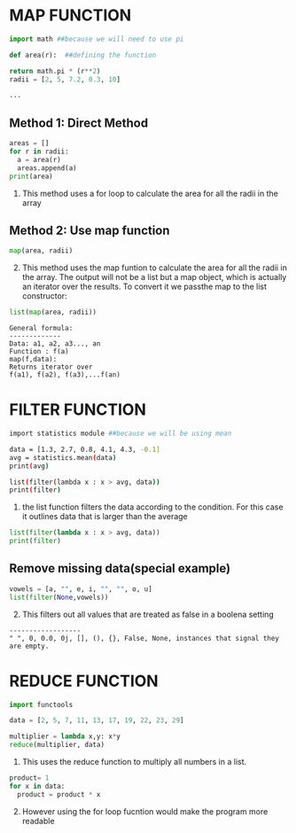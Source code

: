
MAP FUNCTION
========
```.py
import math ##because we will need to use pi

def area(r):  ##defining the function

return math.pi * (r**2)
radii = [2, 5, 7.2, 0.3, 10]

...
```

Method 1: Direct Method
-------
```.py
areas = []
for r in radii:
  a = area(r)
  areas.append(a)
print(area)
```
1. This method uses a for loop to calculate the area for all the radii in the array 

Method 2: Use map function
-------
```.py
map(area, radii)
```
2. This method uses the map funtion to calculate the area for all the radii in the array. The output will not be a list but a map object, which is actually an iterator over the results. To convert it we passthe map to the list constructor:
```.py
list(map(area, radii))
```
```
General formula:
-------------
Data: a1, a2, a3..., an
Function : f(a)
map(f,data):
Returns iterator over 
f(a1), f(a2), f(a3),...f(an)
```

FILTER FUNCTION
========
```.sh
import statistics module ##because we will be using mean

data = [1.3, 2.7, 0.8, 4.1, 4.3, -0.1]
avg = statistics.mean(data)
print(avg)

list(filter(lambda x : x > avg, data))
print(filter)

```
1. the list function filters the data according to the condition. For this case it outlines data that is larger than the average 
```.py
list(filter(lambda x : x > avg, data))
print(filter)
```
Remove missing data(special example)
--------

```.py
vowels = [a, "", e, i, "", "", o, u]
list(filter(None,vowels))
```
2. This filters out all values that are treated as false in a boolena setting 
```False values in Python:
------------------
" ", 0, 0.0, 0j, [], (), {}, False, None, instances that signal they are empty.
```


REDUCE FUNCTION
========
```.py
import functools

data = [2, 5, 7, 11, 13, 17, 19, 22, 23, 29]

multiplier = lambda x,y: x*y
reduce(multiplier, data)
```
1. This uses the reduce function to multiply all numbers in a list.

```.py
product= 1
for x in data:
  product = product * x
  ```
2. However using the for loop fucntion would make the program more readable
